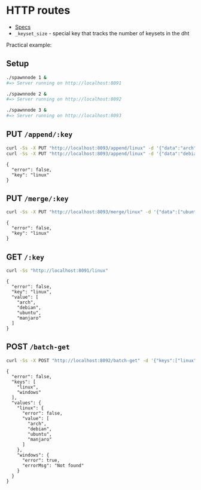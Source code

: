 # HTTP routes

- [Specs](openapi.yaml)
- `_keyset_size` - special key that tracks the number of keysets in the dht

Practical example:

## Setup

```sh
./spawnnode 1 &
#=> Server running on http://localhost:8091

./spawnnode 2 &
#=> Server running on http://localhost:8092

./spawnnode 3 &
#=> Server running on http://localhost:8093
```

## PUT `/append/:key`

```sh
curl -Ss -X PUT "http://localhost:8093/append/linux" -d '{"data":"arch"}' -H "Content-Type: application/json"
curl -Ss -X PUT "http://localhost:8093/append/linux" -d '{"data":"debian"}' -H "Content-Type: application/json"
```

```
{
  "error": false,
  "key": "linux"
}
```

## PUT `/merge/:key`

```sh
curl -Ss -X PUT "http://localhost:8093/merge/linux" -d '{"data":["ubuntu","manjaro"]}' -H "Content-Type: application/json"
```

```
{
  "error": false,
  "key": "linux"
}
```

## GET `/:key`

```sh
curl -Ss "http://localhost:8091/linux"
```

```
{
  "error": false,
  "key": "linux",
  "value": [
    "arch",
    "debian",
    "ubuntu",
    "manjaro"
  ]
}
```

## POST `/batch-get`

```sh
curl -Ss -X POST "http://localhost:8092/batch-get" -d '{"keys":["linux","windows"]}' -H "Content-Type: application/json"
```

```
{
  "error": false,
  "keys": [
    "linux",
    "windows"
  ],
  "values": {
    "linux": {
      "error": false,
      "value": [
        "arch",
        "debian",
        "ubuntu",
        "manjaro"
      ]
    },
    "windows": {
      "error": true,
      "errorMsg": "Not found"
    }
  }
}
```
